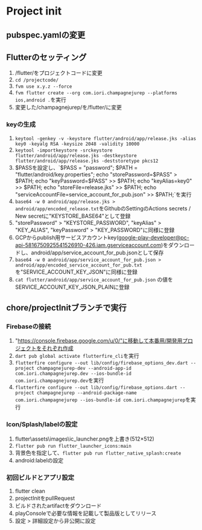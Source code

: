 # Project init

## pubspec.yamlの変更

## Flutterのセッティング
1. /flutter/をプロジェクトコードに変更
2. `cd /projectcode/`
2. `fvm use x.y.z --force`
3. `fvm flutter create --org com.iori.champagnejurep --platforms ios,android .`を実行
4. 変更した/champagnejurep/を/flutter/に変更

### keyの生成
1. ```keytool -genkey -v -keystore flutter/android/app/release.jks -alias key0 -keyalg RSA -keysize 2048 -validity 10000```
3. ```keytool -importkeystore -srckeystore flutter/android/app/release.jks -destkeystore flutter/android/app/release.jks -deststoretype pkcs12```
4. $PASSを設定し、`$PASS = "password"; $PATH = "flutter/android/key.properties"; echo "storePassword=$PASS" > $PATH; echo "keyPassword=$PASS" >> $PATH; echo "keyAlias=key0" >> $PATH; echo "storeFile=release.jks" >> $PATH; echo "serviceAccountFile=service_account_for_pub.json" >> $PATH;`を実行
5. `base64 -w 0 android/app/release.jks > android/app/encoded_release.txt`をGithubのSettingのActions secrets / New secretに"KEYSTORE_BASE64"として登録
6. "storePassword" > "KEYSTORE_PASSWORD", "keyAlias" > "KEY_ALIAS", "keyPassword" > "KEY_PASSWORD"に同様に登録
7. GCPからpublish用サービスアカウントkey(google-play-developer@pc-api-5816750925541526910-426.iam.gserviceaccount.com)をダウンロードし、android/app/service_account_for_pub.jsonとして保存
8. `base64 -w 0 android/app/service_account_for_pub.json > android/app/encoded_service_account_for_pub.txt`を"SERVICE_ACCOUNT_KEY_JSON"に同様に登録
9. `cat flutter/android/app/service_account_for_pub.json` の値をSERVICE_ACCOUNT_KEY_JSON_PLAINに登録

## chore/projectInitブランチで実行

### Firebaseの接続
1. "https://console.firebase.google.com/u/0/"に移動して本番用/開発用プロジェクトをそれぞれ作成
2. `dart pub global activate flutterfire_cli`を実行
3. `flutterfire configure --out lib/config/firebase_options_dev.dart --project champagnejurep-dev --android-app-id com.iori.champagnejurep.dev --ios-bundle-id com.iori.champagnejurep.dev`を実行
4. `flutterfire configure --out lib/config/firebase_options.dart --project champagnejurep --android-package-name com.iori.champagnejurep --ios-bundle-id com.iori.champagnejurep`を実行

### Icon/Splash/labelの設定
1. flutter\assets\images\ic_launcher.pngを上書き(512×512)
2. `flutter pub run flutter_launcher_icons:main`
3. 背景色を指定して、`flutter pub run flutter_native_splash:create`
4. android:labelの設定

### 初回ビルドとアプリ設定
1. flutter clean
2. projectInitをpullRequest
3. ビルドされたartifactをダウンロード
4. playConsoleで必要な情報を記載して製品版としてリリース
5. 設定 > 詳細設定から非公開に設定